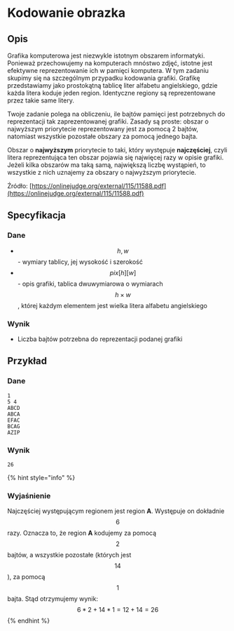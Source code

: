 # Kodowanie obrazka

## Opis

Grafika komputerowa jest niezwykle istotnym obszarem informatyki. Ponieważ przechowujemy na komputerach mnóstwo zdjęć, istotne jest efektywne reprezentowanie ich w pamięci komputera. W tym zadaniu skupimy się na szczególnym przypadku kodowania grafiki. Grafikę przedstawiamy jako prostokątną tablicę liter alfabetu angielskiego, gdzie każda litera koduje jeden region. Identyczne regiony są reprezentowane przez takie same litery.

Twoje zadanie polega na obliczeniu, ile bajtów pamięci jest potrzebnych do reprezentacji tak zaprezentowanej grafiki. Zasady są proste: obszar o najwyższym priorytecie reprezentowany jest za pomocą 2 bajtów, natomiast wszystkie pozostałe obszary za pomocą jednego bajta.

Obszar o **najwyższym** priorytecie to taki, który występuje **najczęściej**, czyli litera reprezentująca ten obszar pojawia się najwięcej razy w opisie grafiki. Jeżeli kilka obszarów ma taką samą, największą liczbę wystąpień, to wszystkie z nich uznajemy za obszary o najwyższym priorytecie.

Źródło: [https://onlinejudge.org/external/115/11588.pdf](https://onlinejudge.org/external/115/11588.pdf)

## Specyfikacja

### Dane

* $$h, w$$ - wymiary tablicy, jej wysokość i szerokość
* $$pix[h][w]$$ - opis grafiki, tablica dwuwymiarowa o wymiarach $$h\times w$$, której każdym elementem jest wielka litera alfabetu angielskiego

### Wynik

* Liczba bajtów potrzebna do reprezentacji podanej grafiki

## Przykład

### Dane

```
1
5 4
ABCD
ABCA
EFAC
BCAG
AZIP
```

### Wynik

```
26
```

{% hint style="info" %}
### Wyjaśnienie

Najczęściej występującym regionem jest region **A**.
Występuje on dokładnie $$6$$ razy.
Oznacza to, że region **A** kodujemy za pomocą $$2$$ bajtów, a wszystkie pozostałe (których jest $$14$$), za pomocą $$1$$ bajta.
Stąd otrzymujemy wynik: $$6*2 + 14*1 = 12 + 14 = 26$$
{% endhint %}